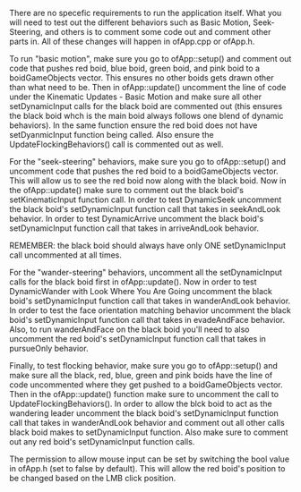 There are no specefic requirements to run the application itself. What you will need to test out the different behaviors such as Basic Motion, Seek-Steering, and others is to comment some code out and comment other parts in. All of these changes will happen in ofApp.cpp or ofApp.h.

To run "basic motion", make sure you go to ofApp::setup() and comment out code that pushes red boid, blue boid, green boid, and pink boid to a boidGameObjects vector. This ensures no other boids gets drawn other than what need to be. Then in ofApp::update() uncomment the line of code under the Kinematic Updates - Basic Motion and make sure all other setDynamicInput calls for the black boid are commented out (this  ensures the black boid whch is the main boid always follows one blend of dynamic behaviors). In the same function ensure the red boid does not have setDyanmicInput function being called. Also ensure the UpdateFlockingBehaviors() call is commented out as well.  

For the "seek-steering" behaviors, make sure you go to ofApp::setup() and uncomment code that pushes the red boid to a boidGameObjects vector. This will allow us to see the red boid now along with the black boid. Now in the ofApp::update() make sure to comment out the black boid's setKinematicInput function call. In order to test DynamicSeek uncomment the black boid's setDynamicInput function call that takes in seekAndLook behavior. In order to test DynamicArrive uncomment the black boid's setDynamicInput function call that takes in arriveAndLook behavior. 

REMEMBER: the black boid should always have only ONE setDynamicInput call uncommented at all times. 

For the "wander-steering" behaviors, uncomment all the setDynamicInput calls for the black boid first in ofApp::update(). Now in order to test DynamicWander with Look Where You Are Going uncomment the black boid's setDynamicInput function call that takes in wanderAndLook behavior. In order to test the face orientation matching behavior uncomment the black boid's setDynamicInput function call that takes in evadeAndFace behavior. Also, to run wanderAndFace on the black boid you'll need to also uncomment the red boid's setDynamicInput function call that takes in pursueOnly behavior. 

Finally, to test flocking behavior, make sure you go to ofApp::setup() and make sure all the black, red, blue, green and pink boids have the line of code uncommented where they get pushed to a boidGameObjects vector. Then in the ofApp::update() function make sure to uncomment the call to UpdateFlockingBehaviors(). In order to allow the blck boid to act as the wandering leader uncomment the black boid's setDynamicInput function call that takes in wanderAndLook behavior and comment out all other calls black boid makes to setDynamicInput function. Also make sure to comment out any red boid's setDynamicInput function calls. 

The permission to allow mouse input can be set by switching the bool value in ofApp.h (set to false by default). This will allow the red boid's position to be changed based on the LMB click position. 